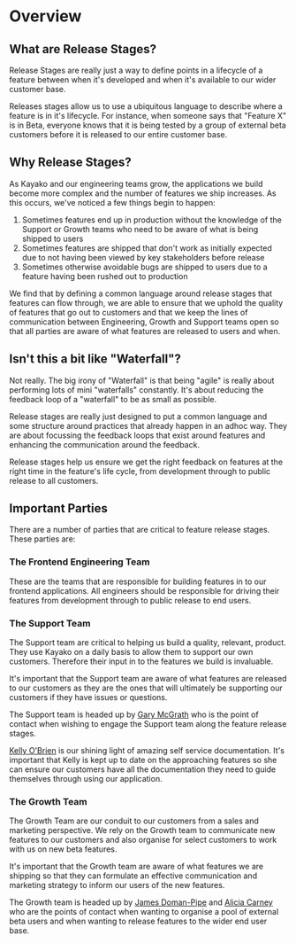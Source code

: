 # Overview

## What are Release Stages?

Release Stages are really just a way to define points in a lifecycle of a feature between when it's developed and when it's available to our wider customer base.

Releases stages allow us to use a ubiquitous language to describe where a feature is in it's lifecycle. For instance, when someone says that "Feature X" is in Beta, everyone knows that it is being tested by a group of external beta customers before it is released to our entire customer base.

## Why Release Stages?

As Kayako and our engineering teams grow, the applications we build become more complex and the number of features we ship increases. As this occurs, we've noticed a few things begin to happen:

1. Sometimes features end up in production without the knowledge of the Support or Growth teams who need to be aware of what is being shipped to users
2. Sometimes features are shipped that don't work as initially expected due to not having been viewed by key stakeholders before release
3. Sometimes otherwise avoidable bugs are shipped to users due to a feature having been rushed out to production

We find that by defining a common language around release stages that features can flow through, we are able to ensure that we uphold the quality of features that go out to customers and that we keep the lines of communication between Engineering, Growth and Support teams open so that all parties are aware of what features are released to users and when.

## Isn't this a bit like "Waterfall"?

Not really. The big irony of "Waterfall" is that being "agile" is really about performing lots of mini "waterfalls" constantly. It's about reducing the feedback loop of a "waterfall" to be as small as possible.

Release stages are really just designed to put a common language and some structure around practices that already happen in an adhoc way. They are about focussing the feedback loops that exist around features and enhancing the communication around the feedback.

Release stages help us ensure we get the right feedback on features at the right time in the feature's life cycle, from development through to public release to all customers.

## Important Parties

There are a number of parties that are critical to feature release stages. These parties are:

### The Frontend Engineering Team

These are the teams that are responsible for building features in to our frontend applications. All engineers should be responsible for driving their features from development through to public release to end users.

### The Support Team

The Support team are critical to helping us build a quality, relevant, product. They use Kayako on a daily basis to allow them to support our own customers. Therefore their input in to the features we build is invaluable.

It's important that the Support team are aware of what features are released to our customers as they are the ones that will ultimately be supporting our customers if they have issues or questions.

The Support team is headed up by [Gary McGrath](//shipping-features/the-team.md#gary-mcgrath) who is the point of contact when wishing to engage the Support team along the feature release stages.

[Kelly O'Brien](//shipping-features/the-team.md#kelly-obrien) is our shining light of amazing self service documentation. It's important that Kelly is kept up to date on the approaching features so she can ensure our customers have all the documentation they need to guide themselves through using our application.

### The Growth Team

The Growth Team are our conduit to our customers from a sales and marketing perspective. We rely on the Growth team to communicate new features to our customers and also organise for select customers to work with us on new beta features.

It's important that the Growth team are aware of what features we are shipping so that they can formulate an effective communication and marketing strategy to inform our users of the new features.

The Growth team is headed up by [James Doman-Pipe](//shipping-features/the-team.md#james-doman-pipe) and [Alicia Carney](//shipping-features/the-team.md#alicia-carney) who are the points of contact when wanting to organise a pool of external beta users and when wanting to release features to the wider end user base.

